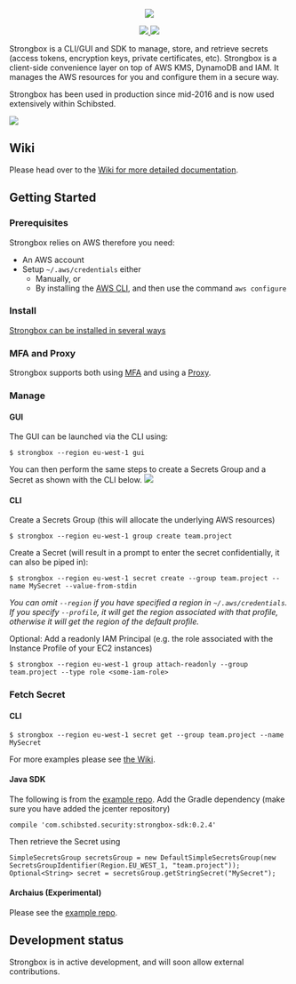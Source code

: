 <p align="center">
  <a href="https://github.com/schibsted/strongbox">
    <img src="https://raw.githubusercontent.com/schibsted/strongbox/images/strongbox-logo.png?sanitize=true">
  </a>
</p>
<p align="center">
  <a title="Stronbox Travis Build" href="https://travis-ci.org/schibsted/strongbox">
    <img src="https://api.travis-ci.org/schibsted/strongbox.svg?branch=master">
  </a>
  <a title="Slack Status" href="https://slackin-bjmwohmllu.now.sh">
    <img src="https://slackin-bjmwohmllu.now.sh/badge.svg">
  </a>
</p>

Strongbox is a CLI/GUI and SDK to manage, store, and retrieve secrets (access tokens, encryption keys, private certificates, etc). Strongbox is a client-side convenience layer on top of AWS KMS, DynamoDB and IAM. It manages the AWS resources for you and configure them in a secure way.

Strongbox has been used in production since mid-2016 and is now used extensively within Schibsted. 

<img src="https://raw.githubusercontent.com/schibsted/strongbox/images/strongbox-integrations.png">

## Wiki
Please head over to the [Wiki for more detailed documentation](https://github.com/schibsted/strongbox/wiki).

## Getting Started

### Prerequisites
Strongbox relies on AWS therefore you need:
* An AWS account
* Setup `~/.aws/credentials` either
  * Manually, or
  * By installing the [AWS CLI](https://docs.aws.amazon.com/cli/latest/userguide/installing.html#install-bundle-other-os), and then use the command `aws configure`

### Install
[Strongbox can be installed in several ways](https://github.com/schibsted/strongbox/wiki/Install-the-CLI)

### MFA and Proxy
Strongbox supports both using [MFA](https://github.com/schibsted/strongbox/wiki/MFA) and using a [Proxy](https://github.com/schibsted/strongbox/wiki/Proxy).

### Manage

#### GUI
The GUI can be launched via the CLI using:
```
$ strongbox --region eu-west-1 gui
```
You can then perform the same steps to create a Secrets Group and a Secret as shown with the CLI below.
<img src="https://raw.githubusercontent.com/schibsted/strongbox/images/strongbox-gui.png">

#### CLI
Create a Secrets Group (this will allocate the underlying AWS resources)
```
$ strongbox --region eu-west-1 group create team.project
```

Create a Secret (will result in a prompt to enter the secret confidentially, it can also be piped in):
```
$ strongbox --region eu-west-1 secret create --group team.project --name MySecret --value-from-stdin
```

*You can omit `--region` if you have specified a region in `~/.aws/credentials`. If you specify `--profile`, it will get the region associated with that profile, otherwise it will get the region of the default profile.*

Optional: Add a readonly IAM Principal (e.g. the role associated with the Instance Profile of your EC2 instances)
```
$ strongbox --region eu-west-1 group attach-readonly --group team.project --type role <some-iam-role>
```

### Fetch Secret

#### CLI
```
$ strongbox --region eu-west-1 secret get --group team.project --name MySecret
```
For more examples please see [the Wiki](https://github.com/schibsted/strongbox/wiki/Fetch-Secrets-With-the-CLI).

#### Java SDK
The following is from the [example repo](https://github.com/schibsted/strongbox-examples/tree/master/sdk). Add the Gradle dependency (make sure you have added the jcenter repository)
```
compile 'com.schibsted.security:strongbox-sdk:0.2.4'
```

Then retrieve the Secret using
```
SimpleSecretsGroup secretsGroup = new DefaultSimpleSecretsGroup(new SecretsGroupIdentifier(Region.EU_WEST_1, "team.project"));
Optional<String> secret = secretsGroup.getStringSecret("MySecret");
```
#### Archaius (Experimental)
Please see the [example repo](https://github.com/schibsted/strongbox-examples/tree/master/archaius).

## Development status
Strongbox is in active development, and will soon allow external contributions.
